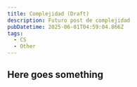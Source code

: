 ```yaml
---
title: Complejidad (Draft)
description: Futuro post de complejidad
pubDatetime: 2025-06-01T04:59:04.866Z
tags:
  - CS
  - Other
---
```


## Here goes something
